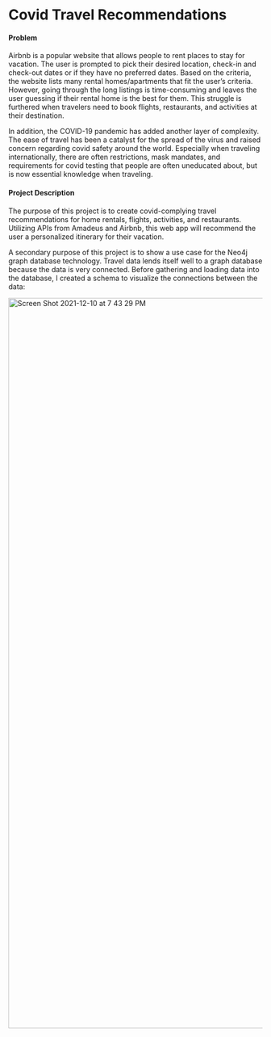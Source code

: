 # Covid Travel Recommendations
#### Problem
Airbnb is a popular website that allows people to rent places to stay for vacation. The user is prompted to pick their desired location, check-in and check-out dates or if they have no preferred dates. Based on the criteria, the website lists many rental homes/apartments that fit the user’s criteria. However, going through the long listings is time-consuming and leaves the user guessing if their rental home is the best for them. This struggle is furthered when travelers need to book flights, restaurants, and activities at their destination.

In addition, the COVID-19 pandemic has added another layer of complexity. The ease of travel has been a catalyst for the spread of the virus and raised concern regarding covid safety around the world. Especially when traveling internationally, there are often restrictions, mask mandates, and requirements for covid testing that people are often uneducated about, but is now essential knowledge when traveling.

#### Project Description
The purpose of this project is to create covid-complying travel recommendations for home rentals, flights, activities, and restaurants. Utilizing APIs from Amadeus and Airbnb, this web app will recommend the user a personalized itinerary for their vacation. 

A secondary purpose of this project is to show a use case for the Neo4j graph database technology. Travel data lends itself well to a graph database because the data is very connected. Before gathering and loading data into the database, I created a schema to visualize the connections between the data:

<img width="1447" alt="Screen Shot 2021-12-10 at 7 43 29 PM" src="https://user-images.githubusercontent.com/64558607/145663041-9e6a83e4-2abc-4ccf-add4-6059a52e963d.png">
